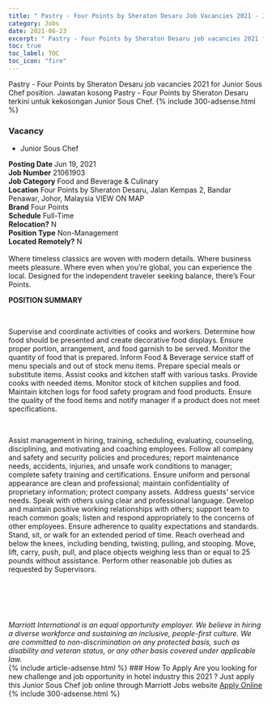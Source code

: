 ```yaml
---
title: " Pastry - Four Points by Sheraton Desaru Job Vacancies 2021 - Junior Sous Chef" 
category: Jobs 
date: 2021-06-23 
excerpt: " Pastry - Four Points by Sheraton Desaru job vacancies 2021 for Junior Sous Chef position. Jawatan kosong  Pastry - Four Points by Sheraton Desaru terkini untuk kekosongan Junior Sous Chef." 
toc: true 
toc_label: TOC 
toc_icon: "fire" 
--- 
```


 Pastry - Four Points by Sheraton Desaru job vacancies 2021 for Junior Sous Chef position. Jawatan kosong  Pastry - Four Points by Sheraton Desaru terkini untuk kekosongan Junior Sous Chef. 
{% include 300-adsense.html %} 
### Vacancy 
- Junior Sous Chef 
<div><div><b>Posting Date</b> Jun 19, 2021<br><b>Job Number</b> 21061903<br><b>Job Category</b> Food and Beverage &amp; Culinary<br><b>Location</b> Four Points by Sheraton Desaru, Jalan Kempas 2, Bandar Penawar, Johor, Malaysia VIEW ON MAP<br><b>Brand</b> Four Points<br><b>Schedule</b> Full-Time<br><b>Relocation?</b> N<br><b>Position Type</b> Non-Management<br><b>Located Remotely?</b> N<br><br>Where timeless classics are woven with modern details. Where business meets pleasure. Where even when you&#8217;re global, you can experience the local. Designed for the independent traveler seeking balance, there&#8217;s Four Points.<br></div><div> <p><strong>POSITION SUMMARY</strong></p> <p>&#160;</p> <p>Supervise and coordinate activities of cooks and workers. Determine how food should be presented and create decorative food displays. Ensure proper portion, arrangement, and food garnish to be served. Monitor the quantity of food that is prepared. Inform Food &amp; Beverage service staff of menu specials and out of stock menu items. Prepare special meals or substitute items. Assist cooks and kitchen staff with various tasks. Provide cooks with needed items. Monitor stock of kitchen supplies and food. Maintain kitchen logs for food safety program and food products. Ensure the quality of the food items and notify manager if a product does not meet specifications.</p> <p>&#160;</p> <p>Assist management in hiring, training, scheduling, evaluating, counseling, disciplining, and motivating and coaching employees. Follow all company and safety and security policies and procedures; report maintenance needs, accidents, injuries, and unsafe work conditions to manager; complete safety training and certifications. Ensure uniform and personal appearance are clean and professional; maintain confidentiality of proprietary information; protect company assets. Address guests&#8217; service needs. Speak with others using clear and professional language. Develop and maintain positive working relationships with others; support team to reach common goals; listen and respond appropriately to the concerns of other employees. Ensure adherence to quality expectations and standards. Stand, sit, or walk for an extended period of time. Reach overhead and below the knees, including bending, twisting, pulling, and stooping. Move, lift, carry, push, pull, and place objects weighing less than or equal to 25 pounds without assistance. Perform other reasonable job duties as requested by Supervisors.</p> <p>&#160;</p> <p>&#160;</p> </div> <div> &#160;</div> <em>Marriott International is an equal opportunity employer.&#160;We believe in hiring a diverse workforce and sustaining an inclusive, people-first culture.&#160;We are committed to non-discrimination on&#160;any&#160;protected&#160;basis, such as disability and veteran status, or any other basis covered under applicable law.</em><br></div> 
{% include article-adsense.html %} 
### How To Apply 
Are you looking for new challenge and job opportunity in hotel industry this 2021 ?
Just apply this Junior Sous Chef job online through Marriott Jobs website 
<a href="https://jobs.marriott.com/marriott/jobs/21061903?lang=en-us" class="btn btn--info" target="_blank" rel="nofollow noopenner">Apply Online</a> 
{% include 300-adsense.html %} 